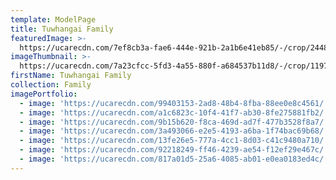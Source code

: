 ```yaml
---
template: ModelPage
title: Tuwhangai Family
featuredImage: >-
  https://ucarecdn.com/7ef8cb3a-fae6-444e-921b-2a1b6e41eb85/-/crop/2448x1235/0,0/-/preview/
imageThumbnail: >-
  https://ucarecdn.com/7a23cfcc-5fd3-4a55-880f-a684537b11d8/-/crop/1197x1651/215,287/-/preview/
firstName: Tuwhangai Family
collection: Family
imagePortfolio:
  - image: 'https://ucarecdn.com/99403153-2ad8-48b4-8fba-88ee0e8c4561/'
  - image: 'https://ucarecdn.com/a1c6823c-10f4-41f7-ab30-8fe275881fb2/'
  - image: 'https://ucarecdn.com/9b15b620-f8ca-469d-ad7f-477b3528f8a7/'
  - image: 'https://ucarecdn.com/3a493066-e2e5-4193-a6ba-1f74bac69b68/'
  - image: 'https://ucarecdn.com/13fe26e5-777a-4cc1-8d03-c41c9480a710/'
  - image: 'https://ucarecdn.com/92218249-ff46-4239-ae54-f12ef29e467c/'
  - image: 'https://ucarecdn.com/817a01d5-25a6-4085-ab01-e0ea0183ed4c/'
---
```


